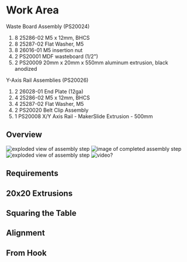 # Work Area

Waste Board Assembly (PS20024)

1. 8 25286-02 M5 x 12mm, BHCS
2. 8 25287-02 Flat Washer, M5
3. 8 26016-01 M5 insertion nut
4. 2 PS20001 MDF wasteboard (1/2")
5. 2 PS20009 20mm x 20mm x 550mm aluminum extrusion, black anodized

Y-Axis Rail Assemblies (PS20026)

1. 2 26028-01 End Plate (12ga)
2. 4 25286-02 M5 x 12mm, BHCS
3. 4 25287-02 Flat Washer, M5
4. 2 PS20020 Belt Clip Assembly
5. 1 PS20008 X/Y Axis Rail - MakerSlide Extrusion - 500mm

## Overview
![exploded view of assembly step](http://placehold.it/200x200)  ![image of completed assembly step](http://placehold.it/200x200) ![exploded view of assembly step](http://placehold.it/200x200) ![video?](http://placehold.it/200x200)

## Requirements

## 20x20 Extrusions

## Squaring the Table

## Alignment

## From Hook
